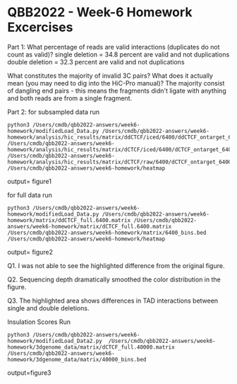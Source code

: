  # QBB2022 - Week-6 Homework Excercises
 
Part 1:
What percentage of reads are valid interactions (duplicates do not count as valid)? 
single deletion = 34.8 percent are valid and not duplications 
double deletion = 32.3 percent are valid and not duplications

What constitutes the majority of invalid 3C pairs? What does it actually mean (you may need to dig into the HiC-Pro manual)? 
The majority consist of dangling end pairs - this means the fragments didn't ligate with anything and both reads are from a single fragment.

Part 2:
for subsampled data run
```
python3 /Users/cmdb/qbb2022-answers/week6-homework/modifiedLoad_Data.py /Users/cmdb/qbb2022-answers/week6-homework/analysis/hic_results/matrix/ddCTCF/iced/6400/ddCTCF_ontarget_6400_iced.matrix /Users/cmdb/qbb2022-answers/week6-homework/analysis/hic_results/matrix/dCTCF/iced/6400/dCTCF_ontarget_6400_iced.matrix /Users/cmdb/qbb2022-answers/week6-homework/analysis/hic_results/matrix/dCTCF/raw/6400/dCTCF_ontarget_6400_abs.bed /Users/cmdb/qbb2022-answers/week6-homework/heatmap
```
output= figure1


for full data run
```
python3 /Users/cmdb/qbb2022-answers/week6-homework/modifiedLoad_Data.py /Users/cmdb/qbb2022-answers/week6-homework/matrix/ddCTCF_full.6400.matrix /Users/cmdb/qbb2022-answers/week6-homework/matrix/dCTCF_full.6400.matrix /Users/cmdb/qbb2022-answers/week6-homework/matrix/6400_bins.bed /Users/cmdb/qbb2022-answers/week6-homework/heatmap
```

output= figure2

Q1. 
I was not able to see the highlighted difference from the original figure.

Q2.
Sequencing depth dramatically smoothed the color distribution in the figure.

Q3.
The highlighted area shows differences in TAD interactions between single and double deletions.

Insulation Scores
Run 
```
python3 /Users/cmdb/qbb2022-answers/week6-homework/modifiedLoad_Data2.py  /Users/cmdb/qbb2022-answers/week6-homework/3dgenome_data/matrix/dCTCF_full.40000.matrix /Users/cmdb/qbb2022-answers/week6-homework/3dgenome_data/matrix/40000_bins.bed
```
output=figure3

